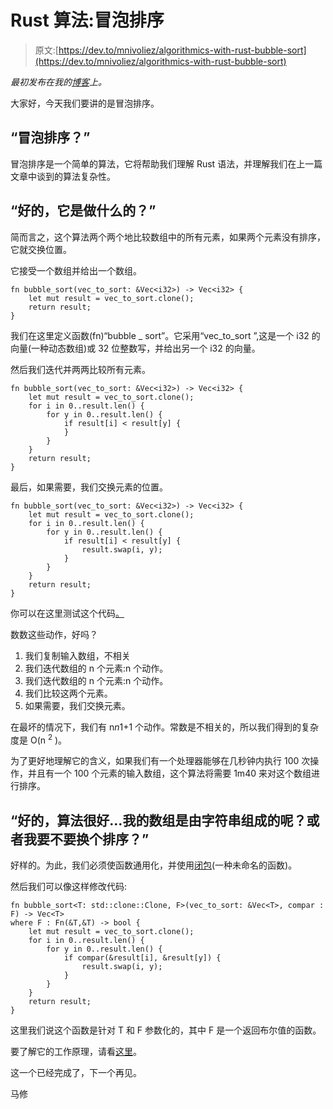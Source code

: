# Rust 算法:冒泡排序

> 原文:[https://dev.to/mnivoliez/algorithmics-with-rust-bubble-sort](https://dev.to/mnivoliez/algorithmics-with-rust-bubble-sort)

*最初发布在我的[博客](https://mathieu-nivoliez.com/posts/2017-04-26-algorithmics-with-rust-bubble-sort/)上。*

大家好，今天我们要讲的是冒泡排序。

## “冒泡排序？”

冒泡排序是一个简单的算法，它将帮助我们理解 Rust 语法，并理解我们在上一篇文章中谈到的算法复杂性。

## “好的，它是做什么的？”

简而言之，这个算法两个两个地比较数组中的所有元素，如果两个元素没有排序，它就交换位置。

它接受一个数组并给出一个数组。

```
fn bubble_sort(vec_to_sort: &Vec<i32>) -> Vec<i32> {
    let mut result = vec_to_sort.clone();
    return result;
} 
```

我们在这里定义函数(fn)“bubble _ sort”。它采用“vec_to_sort ”,这是一个 i32 的向量(一种动态数组)或 32 位整数写，并给出另一个 i32 的向量。

然后我们迭代并两两比较所有元素。

```
fn bubble_sort(vec_to_sort: &Vec<i32>) -> Vec<i32> {
    let mut result = vec_to_sort.clone();
    for i in 0..result.len() {
        for y in 0..result.len() {
            if result[i] < result[y] {
            }
        }
    }
    return result;
} 
```

最后，如果需要，我们交换元素的位置。

```
fn bubble_sort(vec_to_sort: &Vec<i32>) -> Vec<i32> {
    let mut result = vec_to_sort.clone();
    for i in 0..result.len() {
        for y in 0..result.len() {
            if result[i] < result[y] {
                result.swap(i, y);
            }
        }
    }
    return result;
} 
```

你可以在这里测试这个代码[。](https://is.gd/OLZuLj)

数数这些动作，好吗？

1.  我们复制输入数组，不相关
2.  我们迭代数组的 n 个元素:n 个动作。
3.  我们迭代数组的 n 个元素:n 个动作。
4.  我们比较这两个元素。
5.  如果需要，我们交换元素。

在最坏的情况下，我们有 n*n*1+1 个动作。常数是不相关的，所以我们得到的复杂度是 O(n <sup>2</sup> )。

为了更好地理解它的含义，如果我们有一个处理器能够在几秒钟内执行 100 次操作，并且有一个 100 个元素的输入数组，这个算法将需要 1m40 来对这个数组进行排序。

## “好的，算法很好...我的数组是由字符串组成的呢？或者我要不要换个排序？”

好样的。为此，我们必须使函数通用化，并使用[闭包](https://doc.rust-lang.org/book/closures.html)(一种未命名的函数)。

然后我们可以像这样修改代码:

```
fn bubble_sort<T: std::clone::Clone, F>(vec_to_sort: &Vec<T>, compar : F) -> Vec<T> 
where F : Fn(&T,&T) -> bool {
    let mut result = vec_to_sort.clone();
    for i in 0..result.len() {
        for y in 0..result.len() {
            if compar(&result[i], &result[y]) {
                result.swap(i, y);
            }
        }
    }
    return result;
} 
```

这里我们说这个函数是针对 T 和 F 参数化的，其中 F 是一个返回布尔值的函数。

要了解它的工作原理，请看[这里](https://is.gd/sXT7Wd)。

这一个已经完成了，下一个再见。

马修